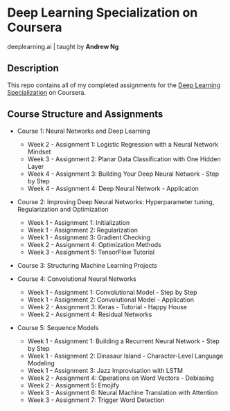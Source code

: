# Deep Learning Specialization on Coursera
deeplearning.ai         |         taught by **Andrew Ng**


## Description
This repo contains all of my completed assignments for the [Deep Learning Specialization](https://www.coursera.org/specializations/deep-learning) on Coursera.

## Course Structure and Assignments
+ Course 1: Neural Networks and Deep Learning
    * Week 2 - Assignment 1: Logistic Regression with a Neural Network Mindset
    * Week 3 - Assignment 2: Planar Data Classification with One Hidden Layer
    * Week 4 - Assignment 3: Building Your Deep Neural Network - Step by Step
    * Week 4 - Assignment 4: Deep Neural Network - Application

+ Course 2: Improving Deep Neural Networks: Hyperparameter tuning, Regularization and Optimization
    * Week 1 - Assignment 1: Initialization
    * Week 1 - Assignment 2: Regularization
    * Week 1 - Assignment 3: Gradient Checking
    * Week 2 - Assignment 4: Optimization Methods
    * Week 3 - Assignment 5: TensorFlow Tutorial
    
+ Course 3: Structuring Machine Learning Projects

+ Course 4: Convolutional Neural Networks
    * Week 1 - Assignment 1: Convolutional Model - Step by Step
    * Week 1 - Assignment 2: Convolutional Model - Application
    * Week 2 - Assignment 3: Keras - Tutorial - Happy House
    * Week 2 - Assignment 4: Residual Networks
    
+ Course 5: Sequence Models
    * Week 1 - Assignment 1: Building a Recurrent Neural Network - Step by Step
    * Week 1 - Assignment 2: Dinasaur Island - Character-Level Language Modeling
    * Week 1 - Assignment 3: Jazz Improvisation with LSTM
    * Week 2 - Assignment 4: Operations on Word Vectors - Debiasing
    * Week 2 - Assignment 5: Emojify
    * Week 3 - Assignment 6: Neural Machine Translation with Attention
    * Week 3 - Assignment 7: Trigger Word Detection
